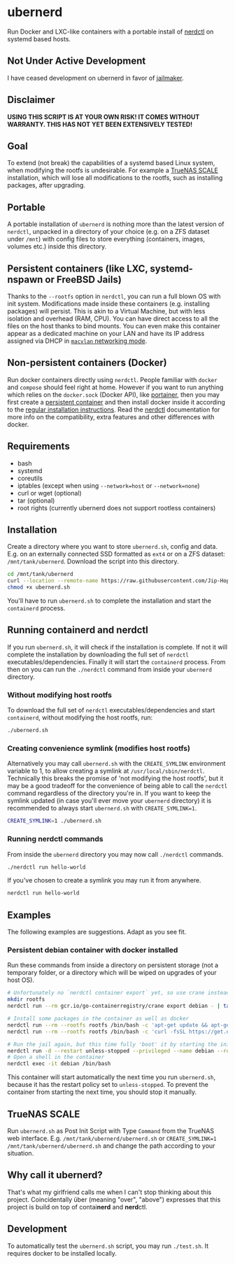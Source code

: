 # ubernerd
Run Docker and LXC-like containers with a portable install of [nerdctl](https://github.com/containerd/nerdctl) on systemd based hosts.

## Not Under Active Development

I have ceased development on ubernerd in favor of [jailmaker](https://github.com/Jip-Hop/jailmaker).

## Disclaimer

**USING THIS SCRIPT IS AT YOUR OWN RISK! IT COMES WITHOUT WARRANTY. THIS HAS NOT YET BEEN EXTENSIVELY TESTED!**

## Goal
To extend (not break) the capabilities of a systemd based Linux system, when modifying the rootfs is undesirable. For example a [TrueNAS SCALE](https://www.truenas.com/truenas-scale/) installation, which will lose all modifications to the rootfs, such as installing packages, after upgrading.

## Portable
A portable installation of `ubernerd` is nothing more than the latest version of `nerdctl`, unpacked in a directory of your choice (e.g. on a ZFS dataset under `/mnt`) with config files to store everything (containers, images, volumes etc.) inside this directory.

## Persistent containers (like LXC, systemd-nspawn or FreeBSD Jails)
Thanks to the `--rootfs` option in `nerdctl`, you can run a full blown OS with init system. Modifications made inside these containers (e.g. installing packages) will persist. This is akin to a Virtual Machine, but with less isolation and overhead (RAM, CPU). You can have direct access to all the files on the host thanks to bind mounts. You can even make this container appear as a dedicated machine on your LAN and have its IP address assigned via DHCP in [`macvlan` networking mode](https://github.com/containerd/nerdctl/blob/main/docs/cni.md#macvlanipvlan-networks).

## Non-persistent containers (Docker)
Run docker containers directly using `nerdctl`. People familiar with `docker` and `compose` should feel right at home. However if you want to run anything which relies on the `docker.sock` (Docker API), like [portainer](https://github.com/portainer/portainer/issues/5964), then you may first create a [persistent container](#persistent-containers-like-lxc-systemd-nspawn-or-freebsd-jails) and then install docker inside it according to the [regular installation instructions](https://docs.docker.com/engine/install/#server). Read the [nerdctl](https://github.com/containerd/nerdctl) documentation for more info on the compatibility, extra features and other differences with docker.

## Requirements
- bash
- systemd
- coreutils
- iptables (except when using `--network=host` or `--network=none`)
- curl or wget (optional)
- tar (optional)
- root rights (currently ubernerd does not support rootless containers)

## Installation
Create a directory where you want to store `ubernerd.sh`, config and data. E.g. on an externally connected SSD formatted as `ext4` or on a ZFS dataset: `/mnt/tank/ubernerd`. Download the script into this directory.

```sh
cd /mnt/tank/ubernerd
curl --location --remote-name https://raw.githubusercontent.com/Jip-Hop/ubernerd/main/ubernerd.sh
chmod +x ubernerd.sh
```

You'll have to run `ubernerd.sh` to complete the installation and start the `containerd` process.

## Running containerd and nerdctl
If you run `ubernerd.sh`, it will check if the installation is complete. If not it will complete the installation by downloading the full set of `nerdctl` executables/dependencies. Finally it will start the `containerd` process. From then on you can run the `./nerdctl` command from inside your `ubernerd` directory.

### Without modifying host rootfs
To download the full set of `nerdctl` executables/dependencies and start `containerd`, without modifying the host rootfs, run:

```sh
./ubernerd.sh
```

### Creating convenience symlink (modifies host rootfs)
Alternatively you may call `ubernerd.sh` with the `CREATE_SYMLINK` environment variable to 1, to allow creating a symlink at `/usr/local/sbin/nerdctl`. Technically this breaks the promise of 'not modifying the host rootfs', but it may be a good tradeoff for the convenience of being able to call the `nerdctl` command regardless of the directory you're in. If you want to keep the symlink updated (in case you'll ever move your `ubernerd` directory) it is recommended to always start `ubernerd.sh` with `CREATE_SYMLINK=1`.

```sh
CREATE_SYMLINK=1 ./ubernerd.sh
```

### Running nerdctl commands
From inside the `ubernerd` directory you may now call `./nerdctl` commands.

```sh
./nerdctl run hello-world
```

If you've chosen to create a symlink you may run it from anywhere.

```sh
nerdctl run hello-world
```

## Examples

The following examples are suggestions. Adapt as you see fit.

### Persistent debian container with docker installed

Run these commands from inside a directory on persistent storage (not a temporary folder, or a directory which will be wiped on upgrades of your host OS).

```sh
# Unfortunately no `nerdctl container export` yet, so use crane instead to unpack a docker image
mkdir rootfs
nerdctl run --rm gcr.io/go-containerregistry/crane export debian - | tar xvC rootfs

# Install some packages in the container as well as docker
nerdctl run --rm --rootfs rootfs /bin/bash -c 'apt-get update && apt-get -y install init curl'
nerdctl run --rm --rootfs rootfs /bin/bash -c 'curl -fsSL https://get.docker.com | sh'

# Run the jail again, but this time fully 'boot' it by starting the init process
nerdctl run -d --restart unless-stopped --privileged --name debian --rootfs rootfs /sbin/init
# Open a shell in the container
nerdctl exec -it debian /bin/bash
```

This container will start automatically the next time you run `ubernerd.sh`, because it has the restart policy set to `unless-stopped`. To prevent the container from starting the next time, you should stop it manually.

## TrueNAS SCALE
Run `ubernerd.sh` as Post Init Script with Type `Command` from the TrueNAS web interface. E.g. `/mnt/tank/ubernerd/ubernerd.sh` or `CREATE_SYMLINK=1 /mnt/tank/ubernerd/ubernerd.sh` and change the path according to your situation.

## Why call it ubernerd?
That's what my girlfriend calls me when I can't stop thinking about this project. Coincidentally über (meaning "over", "above") expresses that this project is build on top of contai**nerd** and **nerd**ctl.

## Development
To automatically test the `ubernerd.sh` script, you may run `./test.sh`. It requires docker to be installed locally.